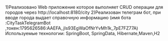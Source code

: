 1)Реализовано Web приложение которое выполняет CRUD операции для городов через http://localhost:8180/city
2)Реализован телеграм бот, при вводе города выдает справочную информацию (имя бота :CityTaskTelegramBot ,токен:1795626586:AAEFA_jIs93EgWaOfNrYvMh1k_7pE7FZ77A)
Используемые технологии: SpringBoot, SpringData, Hibernate,Maven,H2